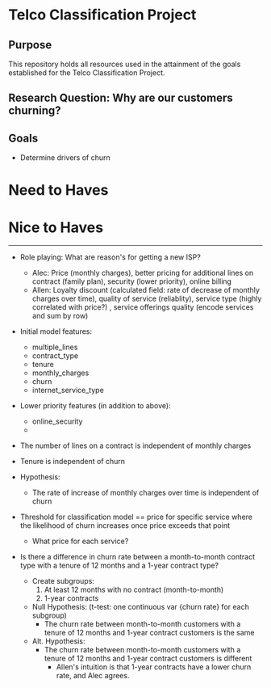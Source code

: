 # Telco Classification Project

## Purpose
This repository holds all resources used in the attainment of the goals established for the Telco Classification Project.

## Research Question: Why are our customers churning?

## Goals
- Determine drivers of churn
 


# 

# Need to Haves


# Nice to Haves



---

- Role playing: What are reason's for getting a new ISP?
    - Alec: Price (monthly charges), better pricing for additional lines on contract (family plan), security (lower priority), online billing
    - Allen: Loyalty discount (calculated field: rate of decrease of monthly charges over time), quality of service (reliablity), service type (highly correlated with price?) , service offerings quality (encode services and sum by row)

- Initial model features:
    - multiple_lines
    - contract_type
    - tenure
    - monthly_charges
    - churn
    - internet_service_type

- Lower priority features (in addition to above):
    - online_security
    - 

- The number of lines on a contract is independent of monthly charges

- Tenure is independent of churn 

- Hypothesis:
    - The rate of increase of monthly charges over time is independent of churn

- Threshold for classification model == price for specific service where the likelihood of churn increases once price exceeds that point
    - What price for each service?

- Is there a difference in churn rate between a month-to-month contract type with a tenure of 12 months and a 1-year contract type?
    - Create subgroups:
        1. At least 12 months with no contract (month-to-month)
        2. 1-year contracts
    - Null Hypothesis: (t-test: one continuous var {churn rate} for each subgroup)
        - The churn rate between month-to-month customers with a tenure of 12 months and 1-year contract customers is the same
    - Alt. Hypothesis:
        - The churn rate between month-to-month customers with a tenure of 12 months and 1-year contract customers is different
            - Allen's intuition is that 1-year contracts have a lower churn rate, and Alec agrees.
